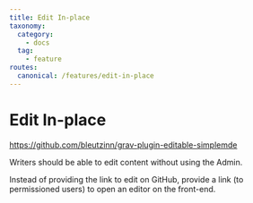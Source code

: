 ```yaml
---
title: Edit In-place
taxonomy:
  category: 
    - docs
  tag:
    - feature
routes:
  canonical: /features/edit-in-place
---
```

# Edit In-place

https://github.com/bleutzinn/grav-plugin-editable-simplemde

Writers should be able to edit content without using the Admin.

Instead of providing the link to edit on GitHub, provide a link (to permissioned users) to open an editor on the front-end.

